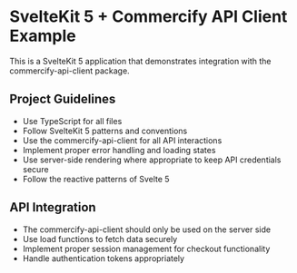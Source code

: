 <!-- Use this file to provide workspace-specific custom instructions to Copilot. For more details, visit https://code.visualstudio.com/docs/copilot/copilot-customization#_use-a-githubcopilotinstructionsmd-file -->

# SvelteKit 5 + Commercify API Client Example

This is a SvelteKit 5 application that demonstrates integration with the commercify-api-client package.

## Project Guidelines

- Use TypeScript for all files
- Follow SvelteKit 5 patterns and conventions
- Use the commercify-api-client for all API interactions
- Implement proper error handling and loading states
- Use server-side rendering where appropriate to keep API credentials secure
- Follow the reactive patterns of Svelte 5

## API Integration

- The commercify-api-client should only be used on the server side
- Use load functions to fetch data securely
- Implement proper session management for checkout functionality
- Handle authentication tokens appropriately

